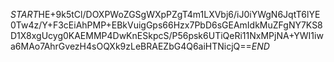$START$HE+9k5tCl/DOXPWoZGSgWXpPZgT4m1LXVbj6/iJ0iYWgN6JqtT6lYE0Tw4z/Y+F3cEiAhPMP+EBkVuigGps66Hzx7PbD6sGEAmIdkMuZFgNY7KS8D1X8xgUcyg0KAEMMP4DwKnESkpcS/P56psk6UTiQeRi11NxMPjNA+YWI1iwa6MAo7AhrGvezH4sOQXk9zLeBRAEZbG4Q6aiHTNicjQ==$END$